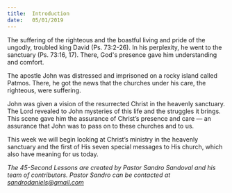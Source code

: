 ```yaml
---
title:  Introduction
date:   05/01/2019
---
```


The suffering of the righteous and the boastful living and pride of the ungodly, troubled king David (Ps. 73:2-26). In his perplexity, he went to the sanctuary (Ps. 73:16, 17). There, God's presence gave him understanding and comfort.

The apostle John was distressed and imprisoned on a rocky island called Patmos. There, he got the news that the churches under his care, the righteous, were suffering.

John was given a vision of the resurrected Christ in the heavenly sanctuary. The Lord revealed to John mysteries of this life and the struggles it brings. This scene gave him the assurance of Christ’s presence and care — an assurance that John was to pass on to these churches and to us.

This week we will begin looking at Christ’s ministry in the heavenly sanctuary and the first of His seven special messages to His church, which also have meaning for us today.

*The 45-Second Lessons are created by Pastor Sandro Sandoval and his team of contributors.  Pastor Sandro can be contacted at sandrodaniels@gmail.com*
